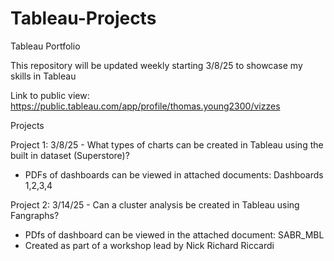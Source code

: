 # Tableau-Projects
Tableau Portfolio

This repository will be updated weekly starting 3/8/25 to showcase my skills in Tableau 

Link to public view: https://public.tableau.com/app/profile/thomas.young2300/vizzes  

Projects 

Project 1: 3/8/25 - What types of charts can be created in Tableau using the built in dataset (Superstore)? 
- PDFs of dashboards can be viewed in attached documents: Dashboards 1,2,3,4

Project 2: 3/14/25 - Can a cluster analysis be created in Tableau using Fangraphs?
- PDfs of dashboard can be viewed in the attached document: SABR_MBL
- Created as part of a workshop lead by Nick Richard Riccardi
